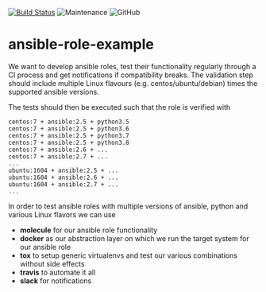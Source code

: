 [![Build Status](https://travis-ci.com/ckaserer/ansible-role-example.svg?branch=master)](https://travis-ci.com/ckaserer/ansible-role-example)
![Maintenance](https://img.shields.io/maintenance/yes/2020)
![GitHub](https://img.shields.io/github/license/ckaserer/ansible-role-example)

# ansible-role-example

We want to develop ansible roles, test their functionality regularly through a CI process and get notifications if compatibility breaks. The validation step should include multiple Linux flavours (e.g. centos/ubuntu/debian) times the supported ansible versions.

The tests should then be executed such that the role is verified with

```
centos:7 + ansible:2.5 + python3.5
centos:7 + ansible:2.5 + python3.6
centos:7 + ansible:2.5 + python3.7
centos:7 + ansible:2.5 + python3.8
centos:7 + ansible:2.6 + ...
centos:7 + ansible:2.7 + ...
...
ubuntu:1604 + ansible:2.5 + ...
ubuntu:1604 + ansible:2.6 + ...
ubuntu:1604 + ansible:2.7 + ...
...
```

In order to test ansible roles with multiple versions of ansible, python and various Linux flavors we can use

* **molecule** for our ansible role functionality
* **docker** as our abstraction layer on which we run the target system for our ansible role
* **tox** to setup generic virtualenvs and test our various combinations without side effects
* **travis** to automate it all
* **slack** for notifications

